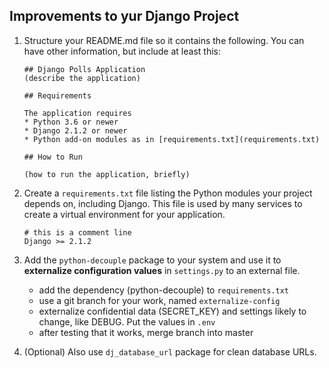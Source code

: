 ## Improvements to yur Django Project

1. Structure your README.md file so it contains the following.  You can have other information, but include at least this:
    ```
    ## Django Polls Application
    (describe the application)

    ## Requirements

    The application requires
    * Python 3.6 or newer
    * Django 2.1.2 or newer
    * Python add-on modules as in [requirements.txt](requirements.txt)

    ## How to Run

    (how to run the application, briefly)
    ```

2. Create a `requirements.txt` file listing the Python modules your project depends on, including Django.  This file is used by many services to create a virtual environment for your application.
    ```
    # this is a comment line
    Django >= 2.1.2
    ```

3. Add the `python-decouple` package to your system and use it to **externalize configuration values** in `settings.py` to an external file.
    - add the dependency (python-decouple) to `requirements.txt`
    - use a git branch for your work, named `externalize-config`
    - externalize confidential data (SECRET_KEY) and settings likely to change, like DEBUG. Put the values in `.env`
    - after testing that it works, merge branch into master

4. (Optional) Also use `dj_database_url` package for clean database URLs.
